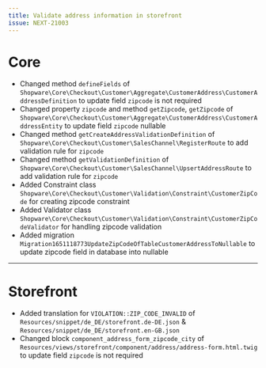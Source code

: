 ```yaml
---
title: Validate address information in storefront
issue: NEXT-21003
---
```

# Core
* Changed method `defineFields` of `Shopware\Core\Checkout\Customer\Aggregate\CustomerAddress\CustomerAddressDefinition` to update field `zipcode` is not required
* Changed property `zipcode` and method `getZipcode`, `getZipcode` of `Shopware\Core\Checkout\Customer\Aggregate\CustomerAddress\CustomerAddressEntity` to update field `zipcode` nullable
* Changed method `getCreateAddressValidationDefinition` of `Shopware\Core\Checkout\Customer\SalesChannel\RegisterRoute` to add validation rule for `zipcode`
* Changed method `getValidationDefinition` of `Shopware\Core\Checkout\Customer\SalesChannel\UpsertAddressRoute` to add validation rule for `zipcode`
* Added Constraint class `Shopware\Core\Checkout\Customer\Validation\Constraint\CustomerZipCode` for creating zipcode constraint
* Added Validator class `Shopware\Core\Checkout\Customer\Validation\Constraint\CustomerZipCodeValidator` for handling zipcode validation
* Added migration `Migration1651118773UpdateZipCodeOfTableCustomerAddressToNullable` to update zipcode field in database into nullable
___
# Storefront
* Added translation for `VIOLATION::ZIP_CODE_INVALID` of `Resources/snippet/de_DE/storefront.de-DE.json` & `Resources/snippet/de_DE/storefront.en-GB.json`
* Changed block `component_address_form_zipcode_city` of `Resources/views/storefront/component/address/address-form.html.twig` to update field `zipcode` is not required
